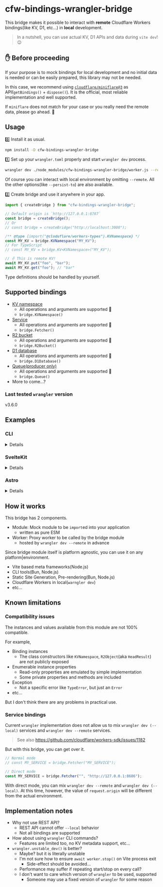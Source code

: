 # cfw-bindings-wrangler-bridge

This bridge makes it possible to interact with **remote** Cloudflare Workers bindings(like KV, D1, etc...) in **local** development.

> In a nutshell, you can use actual KV, D1 APIs and data during `vite dev`! 😉

## ✋ Before proceeding

If your purpose is to mock bindings for local development and no initial data is needed or can be easily prepared, this library may not be needed.

In this case, we recommend using [`cloudflare/miniflare@3`](https://github.com/cloudflare/miniflare) as API(`getBindings()` + `dispose()`). It is the official, most reliable implementation and well supported.

If `miniflare` does not match for your case or you really need the remote data, please go ahead. 🤤

## Usage

0️⃣ Install it as usual.

```sh
npm install -D cfw-bindings-wrangler-bridge
```

1️⃣ Set up your `wrangler.toml` properly and start `wrangler dev` process.

```sh
wrangler dev ./node_modules/cfw-bindings-wrangler-bridge/worker.js --remote
```

Of course you can interact with local environment by omitting `--remote`. All the other options(like `--persist-to`) are also available.

2️⃣ Create bridge and use it anywhere in your app.

```js
import { createBridge } from "cfw-bindings-wrangler-bridge";

// Default origin is `http://127.0.0.1:8787`
const bridge = createBridge();
// Or
// const bridge = createBridge("http://localhost:3000");

/** @type {import("@cloduflare/workers-types").KVNamespace} */
const MY_KV = bridge.KVNamespace("MY_KV");
// For TypeScript
// const MY_KV = bridge.KV<KVNamespace>("MY_KV");

// ✌️ This is remote KV!
await MY_KV.put("foo", "bar");
await MY_KV.get("foo"); // "bar"
```

Type definitions should be handled by yourself.

## Supported bindings

- [KV namespace](https://developers.cloudflare.com/workers/runtime-apis/kv/)
  - All operations and arguments are supported 💯
  - `bridge.KVNamespace()`
- [Service](https://developers.cloudflare.com/workers/runtime-apis/service-bindings/)
  - All operations and arguments are supported 💯
  - `bridge.Fetcher()`
- [R2 bucket](https://developers.cloudflare.com/r2/api/workers/workers-api-reference/)
  - All operations and arguments are supported 💯
  - `bridge.R2Bucket()`
- [D1 database](https://developers.cloudflare.com/d1/platform/client-api/)
  - All operations and arguments are supported 💯
  - `bridge.D1Database()`
- [Queue(producer only)](https://developers.cloudflare.com/queues/platform/javascript-apis/)
  - All operations and arguments are supported 💯
  - `bridge.Queue()`
- More to come...?

### Last tested `wrangler` version

v3.6.0

## Examples

### CLI

<details>

If you are using REST API in your CLI, now you can replace it.

```diff
-const putKV = async (API_KEY, API_URL, [key, value]) => {
-  const res = await fetch(`${API_URL}/values/${key}`, {
-    method: "PUT",
-    headers: { Authorization: `Bearer ${API_KEY}` },
-    body: value,
-  });
-
-  const json = await res.json();
-  if (!json.success)
-    throw new Error(json.errors.map(({ message }) => message).join("\n"));
-};
+import { createBridge } from "cfw-bindings-wrangler-bridge";
+
+const putKV = async (KV_BINDING_NAME, [key, value]) => {
+  const KV = createBridge().KVNamespace(KV_BINDING_NAME);
+  await KV.put(key, value);
+};
```

</details>

### SvelteKit

<details>

Be sure to wrap with `if (dev) {}`, not to be included in production build.

```js
// server.hooks.js
import { createBridge } from "cfw-bindings-wrangler-bridge";
import { dev } from "$app/environment";

export const handle = async ({ event, resolve }) => {
  if (dev) {
    const bridge = createBridge();

    event.platform = {
      env: {
        SESSIONS: bridge.KVNamespace("SESSIONS"),
        TODOS: bridge.D1Database("TODOS"),
      },
    };
  }

  return resolve(event);
};
```

</details>

### Astro

<details>

Be sure to wrap with `if (import.meta.env.DEV) {}`, not to be included in production build.

```astro
---
// your-page.astro
import { getRuntime } from "@astrojs/cloudflare/runtime";
import { createBridge } from "cfw-bindings-wrangler-bridge";

let runtime = getRuntime(Astro.request) ?? {};
if (import.meta.env.DEV) {
  const bridge = createBridge();

  runtime.env = {
    NEWS: bridge.KVNamespace("NEWS"),
  };
}
---

<!-- ... -->
```

</details>

## How it works

This bridge has 2 components.

- Module: Mock module to be `import`ed into your application
  - written as pure ESM
- Worker: Proxy worker to be called by the bridge module
  - hosted by `wrangler dev --remote` in advance

Since bridge module itself is platform agnostic, you can use it on any platform|environment.

- Vite based meta frameworks(Node.js)
- CLI tools(Bun, Node.js)
- Static Site Generation, Pre-rendering(Bun, Node.js)
- Cloudflare Workers in local(`warngler dev`)
- etc...

## Known limitations

### Compatibility issues

The instances and values available from this module are not 100% compatible.

For example,

- Binding instances
  - The class constructors like `KVNamespace`, `R2Object`(aka `HeadResult`) are not publicly exposed
- Enumerable instance properties
  - Read-only properties are emulated by simple implementation
  - Some private properties and methods are included
- Exception
  - Not a specific error like `TypeError`, but just an `Error`
- etc...

But I don't think there are any problems in practical use.

### Service bindings

Current `wrangler` implementation does not allow us to mix `wrangler dev (--local)` services and `wrangler dev --remote` services.

> See also https://github.com/cloudflare/workers-sdk/issues/1182

But with this bridge, you can get over it.

```js
// Normal mode
// const MY_SERVICE = bridge.Fetcher("MY_SERVICE");

// Direct mode
const MY_SERVICE = bridge.Fetcher("", "http://127.0.0.1:8686");
```

With direct mode, you can mix `wrangler dev --remote` and `wrangler dev (--local)`.
At this time, however, the value of `request.origin` will be different from the actual environment.

## Implementation notes

- Why not use REST API?
  - REST API cannot offer `--local` behavior
  - Not all bindings are supported
- How about using `wrangler` CLI commands?
  - Features are limited too, no KV metadata support, etc...
- `wrangler.unstable_dev()` is better?
  - Maybe? but it is literally unstable
  - I'm not sure how to ensure `await worker.stop()` on Vite process exit
    - Side-effect should be avoided...
  - Performance may suffer if repeating start/stop on every call?
  - I don't want to care which version of `wrangler` to be used, supported
    - Someone may use a fixed version of `wrangler` for some reason
